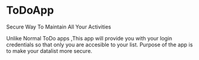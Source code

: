 # ToDoApp
Secure Way To Maintain All Your Activities

Unlike Normal ToDo apps ,This app will provide you with your login credentials so that
only you are accesible to your list.
Purpose of the app is to make your datalist more secure.
